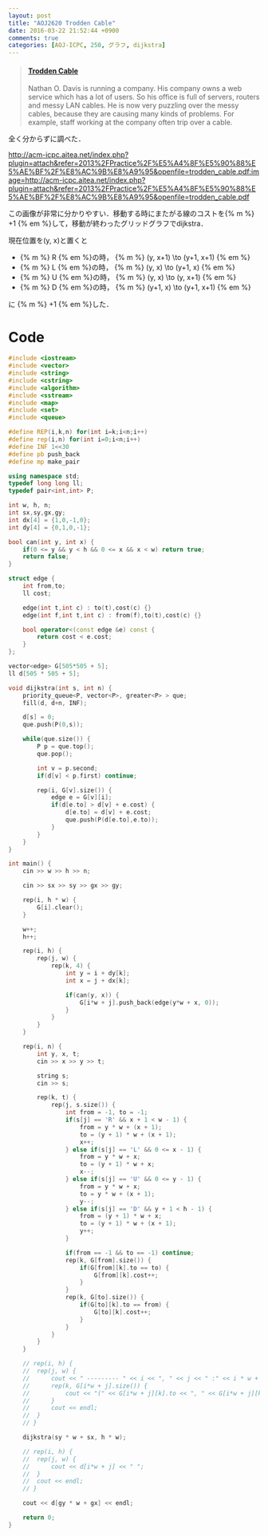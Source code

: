 ```yaml
---
layout: post
title: "AOJ2620 Trodden Cable"
date: 2016-03-22 21:52:44 +0900
comments: true
categories: [AOJ-ICPC, 250, グラフ, dijkstra]
---
```


<blockquote class="embedly-card" data-card-key="39deea93f79745829254c0652225a544" data-card-controls="0" data-card-type="article" data-card-branding="0"><h4><a href="http://judge.u-aizu.ac.jp/onlinejudge/description.jsp?id=2620">Trodden Cable</a></h4><p>Nathan O. Davis is running a company. His company owns a web service which has a lot of users. So his office is full of servers, routers and messy LAN cables. He is now very puzzling over the messy cables, because they are causing many kinds of problems. For example, staff working at the company often trip over a cable.</p></blockquote>
<script async src="//cdn.embedly.com/widgets/platform.js" charset="UTF-8"></script>

<!-- more -->

全く分からずに調べた．

http://acm-icpc.aitea.net/index.php?plugin=attach&refer=2013%2FPractice%2F%E5%A4%8F%E5%90%88%E5%AE%BF%2F%E8%AC%9B%E8%A9%95&openfile=trodden_cable.pdf:image=http://acm-icpc.aitea.net/index.php?plugin=attach&refer=2013%2FPractice%2F%E5%A4%8F%E5%90%88%E5%AE%BF%2F%E8%AC%9B%E8%A9%95&openfile=trodden_cable.pdf  

この画像が非常に分かりやすい．移動する時にまたがる線のコストを{% m %} +1 {% em %}して，移動が終わったグリッドグラフでdijkstra．  

現在位置を(y, x)と置くと  

* {% m %} R {% em %}の時， {% m %} (y, x+1) \to (y+1, x+1) {% em %}
* {% m %} L {% em %}の時， {% m %} (y, x) \to (y+1, x) {% em %}
* {% m %} U {% em %}の時， {% m %} (y, x) \to (y, x+1) {% em %}
* {% m %} D {% em %}の時， {% m %} (y+1, x) \to (y+1, x+1) {% em %}

に {% m %} +1 {% em %}した．

# Code

```cpp
#include <iostream>
#include <vector>
#include <string>
#include <cstring>
#include <algorithm>
#include <sstream>
#include <map>
#include <set>
#include <queue>

#define REP(i,k,n) for(int i=k;i<n;i++)
#define rep(i,n) for(int i=0;i<n;i++)
#define INF 1<<30
#define pb push_back
#define mp make_pair

using namespace std;
typedef long long ll;
typedef pair<int,int> P;

int w, h, n;
int sx,sy,gx,gy;
int dx[4] = {1,0,-1,0};
int dy[4] = {0,1,0,-1};

bool can(int y, int x) {
	if(0 <= y && y < h && 0 <= x && x < w) return true;
	return false;
}

struct edge {
	int from,to;
	ll cost;

	edge(int t,int c) : to(t),cost(c) {}
	edge(int f,int t,int c) : from(f),to(t),cost(c) {}

	bool operator<(const edge &e) const {
		return cost < e.cost;
	}
};

vector<edge> G[505*505 + 5];
ll d[505 * 505 + 5];

void dijkstra(int s, int n) {
	priority_queue<P, vector<P>, greater<P> > que;
	fill(d, d+n, INF);

	d[s] = 0;
	que.push(P(0,s));

	while(que.size()) {
		P p = que.top();
		que.pop();

		int v = p.second;
		if(d[v] < p.first) continue;

		rep(i, G[v].size()) {
			edge e = G[v][i];
			if(d[e.to] > d[v] + e.cost) {
				d[e.to] = d[v] + e.cost;
				que.push(P(d[e.to],e.to));
			}
		}
	}
}

int main() {
	cin >> w >> h >> n;

	cin >> sx >> sy >> gx >> gy;

	rep(i, h * w) {
		G[i].clear();
	}

	w++;
	h++;

	rep(i, h) {
		rep(j, w) {
			rep(k, 4) {
				int y = i + dy[k];
				int x = j + dx[k];

				if(can(y, x)) {
					G[i*w + j].push_back(edge(y*w + x, 0));
				}
			}
		}
	}

	rep(i, n) {
		int y, x, t;
		cin >> x >> y >> t;

		string s;
		cin >> s;

		rep(k, t) {
			rep(j, s.size()) {
				int from = -1, to = -1;
				if(s[j] == 'R' && x + 1 < w - 1) {
					from = y * w + (x + 1);
					to = (y + 1) * w + (x + 1);
					x++;
				} else if(s[j] == 'L' && 0 <= x - 1) {
					from = y * w + x;
					to = (y + 1) * w + x;
					x--;
				} else if(s[j] == 'U' && 0 <= y - 1) {
					from = y * w + x;
					to = y * w + (x + 1);
					y--;
				} else if(s[j] == 'D' && y + 1 < h - 1) {
					from = (y + 1) * w + x;
					to = (y + 1) * w + (x + 1);
					y++;
				}

				if(from == -1 && to == -1) continue;
				rep(k, G[from].size()) {
					if(G[from][k].to == to) {
						G[from][k].cost++;
					}
				}
				rep(k, G[to].size()) {
					if(G[to][k].to == from) {
						G[to][k].cost++;
					}
				}
			}
		}
	}

	// rep(i, h) {
	// 	rep(j, w) {
	// 		cout << " --------- " << i << ", " << j << " :" << i * w + j << " |";
	// 		rep(k, G[i*w + j].size()) {
	// 			cout << "(" << G[i*w + j][k].to << ", " << G[i*w + j][k].cost << ") ";
	// 		}
	// 		cout << endl;
	// 	}
	// }

	dijkstra(sy * w + sx, h * w);

	// rep(i, h) {
	// 	rep(j, w) {
	// 		cout << d[i*w + j] << " ";
	// 	}
	// 	cout << endl;
	// }

	cout << d[gy * w + gx] << endl;

	return 0;
}
```

